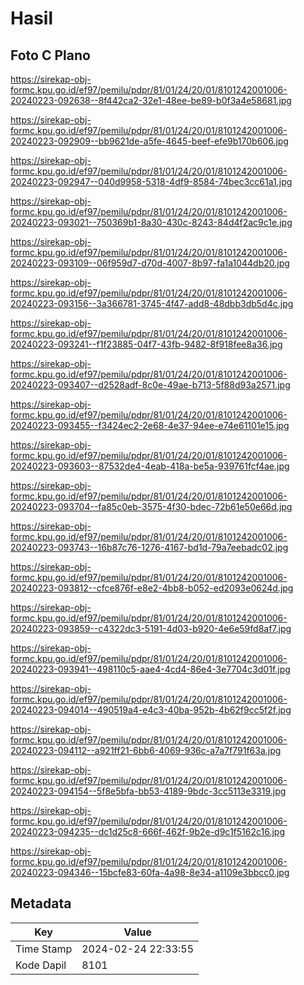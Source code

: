 # Hasil

## Foto C Plano

https://sirekap-obj-formc.kpu.go.id/ef97/pemilu/pdpr/81/01/24/20/01/8101242001006-20240223-092638--8f442ca2-32e1-48ee-be89-b0f3a4e58681.jpg

https://sirekap-obj-formc.kpu.go.id/ef97/pemilu/pdpr/81/01/24/20/01/8101242001006-20240223-092909--bb9621de-a5fe-4645-beef-efe9b170b606.jpg

https://sirekap-obj-formc.kpu.go.id/ef97/pemilu/pdpr/81/01/24/20/01/8101242001006-20240223-092947--040d9958-5318-4df9-8584-74bec3cc61a1.jpg

https://sirekap-obj-formc.kpu.go.id/ef97/pemilu/pdpr/81/01/24/20/01/8101242001006-20240223-093021--750369b1-8a30-430c-8243-84d4f2ac9c1e.jpg

https://sirekap-obj-formc.kpu.go.id/ef97/pemilu/pdpr/81/01/24/20/01/8101242001006-20240223-093109--06f959d7-d70d-4007-8b97-fa1a1044db20.jpg

https://sirekap-obj-formc.kpu.go.id/ef97/pemilu/pdpr/81/01/24/20/01/8101242001006-20240223-093156--3a366781-3745-4f47-add8-48dbb3db5d4c.jpg

https://sirekap-obj-formc.kpu.go.id/ef97/pemilu/pdpr/81/01/24/20/01/8101242001006-20240223-093241--f1f23885-04f7-43fb-9482-8f918fee8a36.jpg

https://sirekap-obj-formc.kpu.go.id/ef97/pemilu/pdpr/81/01/24/20/01/8101242001006-20240223-093407--d2528adf-8c0e-49ae-b713-5f88d93a2571.jpg

https://sirekap-obj-formc.kpu.go.id/ef97/pemilu/pdpr/81/01/24/20/01/8101242001006-20240223-093455--f3424ec2-2e68-4e37-94ee-e74e61101e15.jpg

https://sirekap-obj-formc.kpu.go.id/ef97/pemilu/pdpr/81/01/24/20/01/8101242001006-20240223-093603--87532de4-4eab-418a-be5a-939761fcf4ae.jpg

https://sirekap-obj-formc.kpu.go.id/ef97/pemilu/pdpr/81/01/24/20/01/8101242001006-20240223-093704--fa85c0eb-3575-4f30-bdec-72b61e50e66d.jpg

https://sirekap-obj-formc.kpu.go.id/ef97/pemilu/pdpr/81/01/24/20/01/8101242001006-20240223-093743--16b87c76-1276-4167-bd1d-79a7eebadc02.jpg

https://sirekap-obj-formc.kpu.go.id/ef97/pemilu/pdpr/81/01/24/20/01/8101242001006-20240223-093812--cfce876f-e8e2-4bb8-b052-ed2093e0624d.jpg

https://sirekap-obj-formc.kpu.go.id/ef97/pemilu/pdpr/81/01/24/20/01/8101242001006-20240223-093859--c4322dc3-5191-4d03-b920-4e6e59fd8af7.jpg

https://sirekap-obj-formc.kpu.go.id/ef97/pemilu/pdpr/81/01/24/20/01/8101242001006-20240223-093941--498110c5-aae4-4cd4-86e4-3e7704c3d01f.jpg

https://sirekap-obj-formc.kpu.go.id/ef97/pemilu/pdpr/81/01/24/20/01/8101242001006-20240223-094014--490519a4-e4c3-40ba-952b-4b62f9cc5f2f.jpg

https://sirekap-obj-formc.kpu.go.id/ef97/pemilu/pdpr/81/01/24/20/01/8101242001006-20240223-094112--a921ff21-6bb6-4069-936c-a7a7f791f63a.jpg

https://sirekap-obj-formc.kpu.go.id/ef97/pemilu/pdpr/81/01/24/20/01/8101242001006-20240223-094154--5f8e5bfa-bb53-4189-9bdc-3cc5113e3319.jpg

https://sirekap-obj-formc.kpu.go.id/ef97/pemilu/pdpr/81/01/24/20/01/8101242001006-20240223-094235--dc1d25c8-666f-462f-9b2e-d9c1f5162c16.jpg

https://sirekap-obj-formc.kpu.go.id/ef97/pemilu/pdpr/81/01/24/20/01/8101242001006-20240223-094346--15bcfe83-60fa-4a98-8e34-a1109e3bbcc0.jpg


## Metadata

| Key        | Value               |
| ---------- | ------------------- |
| Time Stamp | 2024-02-24 22:33:55 |
| Kode Dapil | 8101                |



